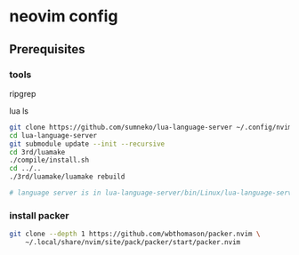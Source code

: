 # neovim config

## Prerequisites

### tools

ripgrep


lua ls

``` bash
git clone https://github.com/sumneko/lua-language-server ~/.config/nvim/ls/lua-language-server 
cd lua-language-server
git submodule update --init --recursive
cd 3rd/luamake
./compile/install.sh
cd ../..
./3rd/luamake/luamake rebuild

# language server is in lua-language-server/bin/Linux/lua-language-server
```

### install packer

``` bash
git clone --depth 1 https://github.com/wbthomason/packer.nvim \
    ~/.local/share/nvim/site/pack/packer/start/packer.nvim
```
